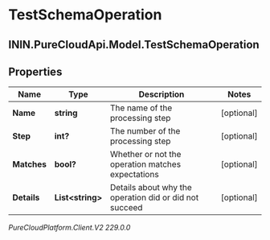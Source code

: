 # TestSchemaOperation

## ININ.PureCloudApi.Model.TestSchemaOperation

## Properties

|Name | Type | Description | Notes|
|------------ | ------------- | ------------- | -------------|
| **Name** | **string** | The name of the processing step | [optional] |
| **Step** | **int?** | The number of the processing step | [optional] |
| **Matches** | **bool?** | Whether or not the operation matches expectations | [optional] |
| **Details** | **List&lt;string&gt;** | Details about why the operation did or did not succeed | [optional] |



_PureCloudPlatform.Client.V2 229.0.0_
